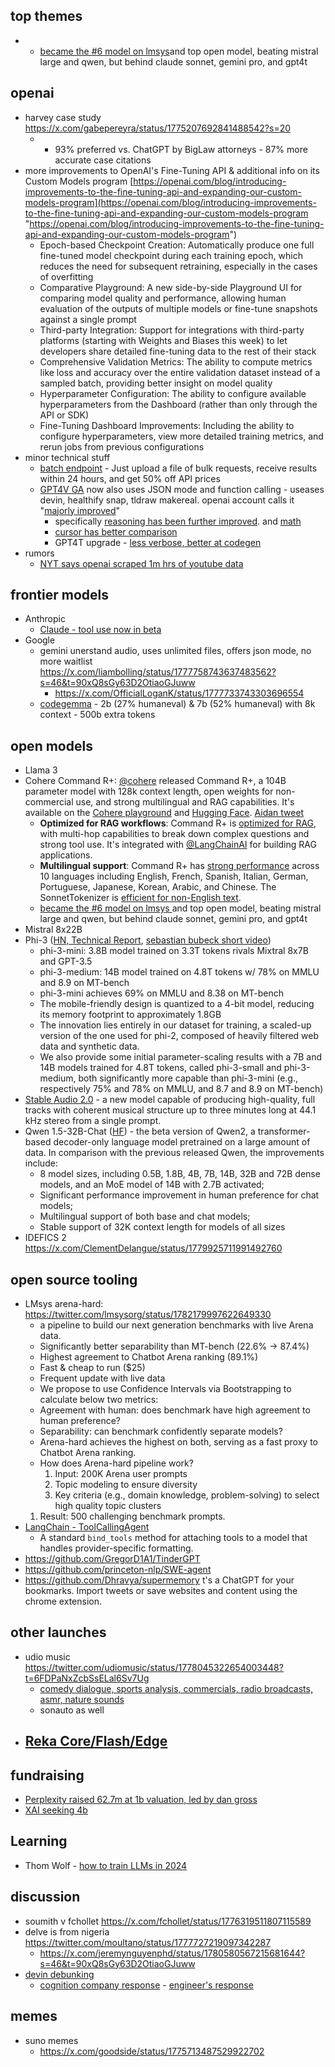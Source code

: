 
## top themes

- - [became the #6 model on lmsys](https://twitter.com/lmsysorg/status/1777630133798772766?t=90xQ8sGy63D2OtiaoGJuww)and top open model, beating mistral large and qwen, but behind claude sonnet, gemini pro, and gpt4t


## openai

- harvey case study https://x.com/gabepereyra/status/1775207692841488542?s=20
	- - 93% preferred vs. ChatGPT by BigLaw attorneys - 87% more accurate case citations
- more improvements to OpenAI's Fine-Tuning API & additional info on its Custom Models program [https://openai.com/blog/introducing-improvements-to-the-fine-tuning-api-and-expanding-our-custom-models-program](https://openai.com/blog/introducing-improvements-to-the-fine-tuning-api-and-expanding-our-custom-models-program "https://openai.com/blog/introducing-improvements-to-the-fine-tuning-api-and-expanding-our-custom-models-program")
	- Epoch-based Checkpoint Creation: Automatically produce one full fine-tuned model checkpoint during each training epoch, which reduces the need for subsequent retraining, especially in the cases of overfitting
	- Comparative Playground: A new side-by-side Playground UI for comparing model quality and performance, allowing human evaluation of the outputs of multiple models or fine-tune snapshots against a single prompt
	- Third-party Integration: Support for integrations with third-party platforms (starting with Weights and Biases this week) to let developers share detailed fine-tuning data to the rest of their stack
	- Comprehensive Validation Metrics: The ability to compute metrics like loss and accuracy over the entire validation dataset instead of a sampled batch, providing better insight on model quality
	- Hyperparameter Configuration: The ability to configure available hyperparameters from the Dashboard (rather than only through the API or SDK) 
	- Fine-Tuning Dashboard Improvements: Including the ability to configure hyperparameters, view more detailed training metrics, and rerun jobs from previous configurations
- minor technical stuff
	- [batch endpoint](https://twitter.com/OpenAIDevs/status/1779922566091522492) - Just upload a file of bulk requests, receive results within 24 hours, and get 50% off API prices
	- [GPT4V GA](https://twitter.com/OpenAIDevs/status/1777769463258988634) now also uses JSON mode and function calling - useases devin, healthify snap, tldraw makereal. openai account calls it "[majorly improved](https://x.com/OpenAI/status/1777772582680301665)"
		- specifically [reasoning has been further improved](https://x.com/polynoamial/status/1777809000345505801?utm_source=ainews&utm_medium=email&utm_campaign=ainews-gemini-pro-and-gpt4t-vision-go-ga-on-the). and [math](https://twitter.com/owencm/status/1777770827985150022) 
		- [cursor has better comparison](https://twitter.com/cursor_ai/status/1777886886884986944?t=6FDPaNxZcbSsELal6Sv7Ug)
		- GPT4T upgrade - [less verbose, better at codegen](https://twitter.com/gdb/status/1778126026532372486?t=6FDPaNxZcbSsELal6Sv7Ug)
- rumors
	- [NYT says openai scraped 1m hrs of youtube data](https://www.theverge.com/2024/4/6/24122915/openai-youtube-transcripts-gpt-4-training-data-google)

## frontier models

- Anthropic
	- [Claude - tool use now in beta](https://twitter.com/AnthropicAI/status/1775979802627084713)
- Google
	- gemini unerstand audio, uses unlimited files, offers json mode, no more waitlist https://x.com/liambolling/status/1777758743637483562?s=46&t=90xQ8sGy63D2OtiaoGJuww
		- https://x.com/OfficialLoganK/status/1777733743303696554
	- [codegemma](https://x.com/_philschmid/status/1777673558874829090) - 2b (27% humaneval) & 7b (52% humaneval) with 8k context - 500b extra tokens

## open models

- Llama 3
- Cohere Command R+: [@cohere](https://twitter.com/cohere/status/1775878850699808928) released Command R+, a 104B parameter model with 128k context length, open weights for non-commercial use, and strong multilingual and RAG capabilities. It's available on the [Cohere playground](https://twitter.com/cohere/status/1775878883268509801) and [Hugging Face](https://twitter.com/osanseviero/status/1775882744792273209). [Aidan tweet](https://twitter.com/aidangomez/status/1775878606108979495)
	-   **Optimized for RAG workflows**: Command R+ is [optimized for RAG](https://twitter.com/aidangomez/status/1775878606108979495), with multi-hop capabilities to break down complex questions and strong tool use. It's integrated with [@LangChainAI](https://twitter.com/cohere/status/1775931339361149230) for building RAG applications.
	-   **Multilingual support**: Command R+ has [strong performance](https://twitter.com/seb_ruder/status/1775882934542533021) across 10 languages including English, French, Spanish, Italian, German, Portuguese, Japanese, Korean, Arabic, and Chinese. The SonnetTokenizer is [efficient for non-English text](https://twitter.com/JayAlammar/status/1775928159784915229).
	- [became the #6 model on lmsys ](https://twitter.com/lmsysorg/status/1777630133798772766?t=90xQ8sGy63D2OtiaoGJuww)and top open model, beating mistral large and qwen, but behind claude sonnet, gemini pro, and gpt4t
- Mistral 8x22B
- Phi-3 ([HN, Technical Report](https://news.ycombinator.com/item?id=40127806), [sebastian bubeck short video](https://twitter.com/SebastienBubeck/status/1782627991874678809?ref_src=twsrc%5Etfw%7Ctwcamp%5Etweetembed%7Ctwterm%5E1782627991874678809%7Ctwgr%5E507304ee4fbb7b0a8a9c60b9bb5711109bde1d41%7Ctwcon%5Es1_&ref_url=https%3A%2F%2Fwww.emergentmind.com%2Fpapers%2F2404.14219))
	- phi-3-mini: 3.8B model trained on 3.3T tokens rivals Mixtral 8x7B and GPT-3.5
	- phi-3-medium: 14B model trained on 4.8T tokens w/ 78% on MMLU and 8.9 on MT-bench
	- phi-3-mini achieves 69% on MMLU and 8.38 on MT-bench
	- The mobile-friendly design is quantized to a 4-bit model, reducing its memory footprint to approximately 1.8GB
	- The innovation lies entirely in our dataset for training, a scaled-up version of the one used for phi-2, composed of heavily filtered web data and synthetic data.
	- We also provide some initial parameter-scaling results with a 7B and 14B models trained for 4.8T tokens, called phi-3-small and phi-3-medium, both significantly more capable than phi-3-mini (e.g., respectively 75% and 78% on MMLU, and 8.7 and 8.9 on MT-bench)
- [Stable Audio 2.0](https://x.com/StabilityAI/status/1775501906321793266?s=20) - a new model capable of producing high-quality, full tracks with coherent musical structure up to three minutes long at 44.1 kHz stereo from a single prompt.
- Qwen 1.5-32B-Chat ([HF](https://huggingface.co/Qwen/Qwen1.5-32B-Chat)) - the beta version of Qwen2, a transformer-based decoder-only language model pretrained on a large amount of data. In comparison with the previous released Qwen, the improvements include:
	- 8 model sizes, including 0.5B, 1.8B, 4B, 7B, 14B, 32B and 72B dense models, and an MoE model of 14B with 2.7B activated;
	- Significant performance improvement in human preference for chat models;
	- Multilingual support of both base and chat models;
	- Stable support of 32K context length for models of all sizes
- IDEFICS 2 https://x.com/ClementDelangue/status/1779925711991492760

## open source tooling

- LMsys arena-hard: https://twitter.com/lmsysorg/status/1782179997622649330
	-  a pipeline to build our next generation benchmarks with live Arena data.
	- Significantly better separability than MT-bench (22.6% -> 87.4%)
	- Highest agreement to Chatbot Arena ranking (89.1%)
	- Fast & cheap to run ($25)
	- Frequent update with live data
	- We propose to use Confidence Intervals via Bootstrapping to calculate below two metrics:
	- Agreement with human: does benchmark have high agreement to human preference?
	- Separability: can benchmark confidently separate models?
	- Arena-hard achieves the highest on both, serving as a fast proxy to Chatbot Arena ranking.
	- How does Arena-hard pipeline work?
		1) Input: 200K Arena user prompts
		2) Topic modeling to ensure diversity 
		3) Key criteria (e.g., domain knowledge, problem-solving) to select high quality topic clusters
	1) Result: 500 challenging benchmark prompts.
- [LangChain - ToolCallingAgent](https://twitter.com/LangChainAI/status/1778465775034249625?utm_source=ainews&utm_medium=email)
	- A standard `bind_tools` method for attaching tools to a model that handles provider-specific formatting.
- https://github.com/GregorD1A1/TinderGPT
- https://github.com/princeton-nlp/SWE-agent
- https://github.com/Dhravya/supermemory t's a ChatGPT for your bookmarks. Import tweets or save websites and content using the chrome extension.

## other launches

- udio music https://twitter.com/udiomusic/status/1778045322654003448?t=6FDPaNxZcbSsELal6Sv7Ug
	- [comedy dialogue, sports analysis, commercials, radio broadcasts, asmr, nature sounds](https://x.com/mckaywrigley/status/1778867824217542766?s=46&t=6FDPaNxZcbSsELal6Sv7Ug)
	- sonauto as well
- [Reka Core/Flash/Edge](https://publications.reka.ai/reka-core-tech-report.pdf)
	-   

## fundraising

- [Perplexity raised 62.7m at 1b valuation, led by dan gross](https://x.com/AravSrinivas/status/1782784338238873769)
- [XAI seeking 4b](https://www.bloomberg.com/news/articles/2024-04-11/elon-musk-s-xai-seeks-up-to-4-billion-to-compete-with-openai)

## Learning

- Thom Wolf - [how to train LLMs in 2024](https://youtu.be/2-SPH9hIKT8?si=wqYrDbhvgJUT2zHP)
## discussion

- soumith v fchollet https://x.com/fchollet/status/1776319511807115589
- delve is from nigeria https://twitter.com/moultano/status/1777727219097342287
	- https://x.com/jeremynguyenphd/status/1780580567215681644?s=46&t=90xQ8sGy63D2OtiaoGJuww
- [devin debunking](https://news.ycombinator.com/item?id=40008109)
	- [cognition company response](https://twitter.com/cognition_labs/status/1780661877686538448) - [engineer's response](https://twitter.com/walden_yan/status/1780014680242528406)

## memes

- suno memes
	- https://x.com/goodside/status/1775713487529922702
